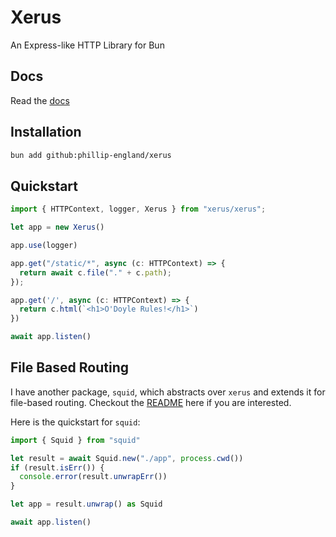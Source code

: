 # Xerus
An Express-like HTTP Library for Bun

## Docs
Read the [docs](https://xerus.dev)

## Installation
```bash
bun add github:phillip-england/xerus
```

## Quickstart
```ts
import { HTTPContext, logger, Xerus } from "xerus/xerus";

let app = new Xerus()

app.use(logger)

app.get("/static/*", async (c: HTTPContext) => {
  return await c.file("." + c.path);
});

app.get('/', async (c: HTTPContext) => {
  return c.html(`<h1>O'Doyle Rules!</h1>`)
})

await app.listen()
```

## File Based Routing
I have another package, `squid`, which abstracts over `xerus` and extends it for file-based routing. Checkout the [README](https://github.com/phillip-england/squid) here if you are interested.

Here is the quickstart for `squid`:
```ts
import { Squid } from "squid"

let result = await Squid.new("./app", process.cwd())
if (result.isErr()) {
  console.error(result.unwrapErr())
}

let app = result.unwrap() as Squid

await app.listen()
```


